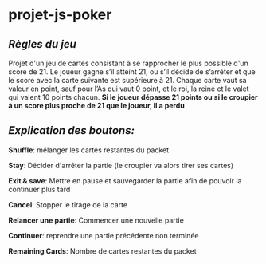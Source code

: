# projet-js-poker

## *Règles du jeu*


Projet d'un jeu de cartes consistant à se rapprocher le plus possible d'un score de 21.
Le joueur gagne s’il atteint 21, ou s’il décide de s’arrêter et que le score avec la carte suivante est supérieure à 21. Chaque carte vaut sa valeur en point, sauf pour l’As qui vaut 0 point, et le roi, la reine et le valet qui valent 10 points chacun.
**Si le joueur dépasse 21 points ou si le croupier à un score plus proche de 21 que le joueur, il a perdu**



## *Explication des boutons:*
**Shuffle**: mélanger les cartes restantes du packet

**Stay**: Décider d'arrêter la partie (le croupier va alors tirer ses cartes)

**Exit & save**: Mettre en pause et sauvegarder la partie afin de pouvoir la continuer plus tard

**Cancel**: Stopper le tirage de la carte

**Relancer une partie**: Commencer une nouvelle partie

**Continuer**: reprendre une partie précédente non terminée

**Remaining Cards**: Nombre de cartes restantes du packet

